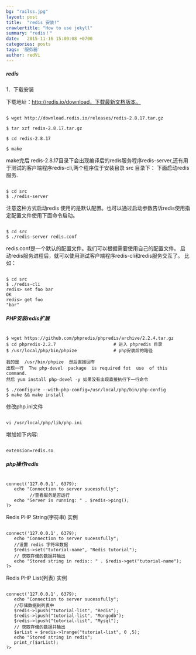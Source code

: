 ```yaml
---
bg: "railss.jpg"
layout: post
title:  "redis 安装!"
crawlertitle: "How to use jekyll"
summary: "redis！"
date:   2015-11-16 15:00:08 +0700
categories: posts
tags: '服务器'
author: redVi
---
```

##### redis

1．下载安装

下载地址：http://redis.io/download，下载最新文档版本。
<pre><code>
$ wget http://download.redis.io/releases/redis-2.8.17.tar.gz

$ tar xzf redis-2.8.17.tar.gz

$ cd redis-2.8.17

$ make
</code></pre>
 make完后 redis-2.8.17目录下会出现编译后的redis服务程序redis-server,还有用于测试的客户端程序redis-cli,两个程序位于安装目录 src 目录下：
 下面启动redis服务.
<pre><code>
$ cd src
$ ./redis-server  
</code></pre>
注意这种方式启动redis 使用的是默认配置。也可以通过启动参数告诉redis使用指定配置文件使用下面命令启动。
<pre><code>
$ cd src
$ ./redis-server redis.conf
</code></pre>
 redis.conf是一个默认的配置文件。我们可以根据需要使用自己的配置文件。
启动redis服务进程后，就可以使用测试客户端程序redis-cli和redis服务交互了。 比如：
<pre><code>
$ cd src
$ ./redis-cli
redis> set foo bar
OK
redis> get foo
"bar"	
</code></pre>

##### PHP安装redis扩展

<pre><code>
$ wget https://github.com/phpredis/phpredis/archive/2.2.4.tar.gz
$ cd phpredis-2.2.7                      # 进入 phpredis 目录
$ /usr/local/php/bin/phpize              # php安装后的路径

我的是  /usr/bin/phpize  然后直接回车
出现一行  The php-devel  package  is required fot  use  of this command.
然后 yum install php-devel -y 如果没有出现直接执行下一行命令

$ ./configure --with-php-config=/usr/local/php/bin/php-config
$ make && make install	
</code></pre>
修改php.ini文件
<pre><code>
vi /usr/local/php/lib/php.ini
</code></pre>
增加如下内容: 
<pre><code>
extension=redis.so
</code></pre>

##### php操作redis
<pre><code>
<?php
    //连接本地的 Redis 服务
   $redis = new Redis();
   $redis->connect('127.0.0.1', 6379);
   echo "Connection to server sucessfully";
         //查看服务是否运行
   echo "Server is running: " . $redis->ping();
?>	
</code></pre>

Redis PHP String(字符串) 实例
<pre><code>
<?php
   //连接本地的 Redis 服务
   $redis = new Redis();
   $redis->connect('127.0.0.1', 6379);
   echo "Connection to server sucessfully";
   //设置 redis 字符串数据
   $redis->set("tutorial-name", "Redis tutorial");
   // 获取存储的数据并输出
   echo "Stored string in redis:: " . $redis->get("tutorial-name");
?>
</code></pre>

Redis PHP List(列表) 实例

<pre><code>
<?php
   //连接本地的 Redis 服务
   $redis = new Redis();
   $redis->connect('127.0.0.1', 6379);
   echo "Connection to server sucessfully";
   //存储数据到列表中
   $redis->lpush("tutorial-list", "Redis");
   $redis->lpush("tutorial-list", "Mongodb");
   $redis->lpush("tutorial-list", "Mysql");
   // 获取存储的数据并输出
   $arList = $redis->lrange("tutorial-list", 0 ,5);
   echo "Stored string in redis";
   print_r($arList);
?>
</code></pre>